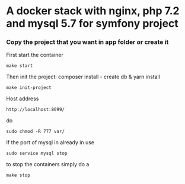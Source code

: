 # A docker stack with nginx, php 7.2 and mysql 5.7 for symfony project

### Copy the project that you want in app folder or create it

First start the container 

```make start```

Then init the project: composer install - create db & yarn install

```make init-project```

Host address 

```
http://localhost:8099/
```

do

```
sudo chmod -R 777 var/
```

If the port of mysql in already in use

```
sudo service mysql stop
```

to stop the containers simply do a
```
make stop
```
